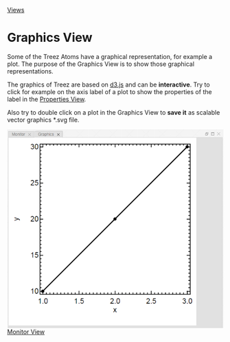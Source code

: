 [Views](../views.md)

#	Graphics View

Some of the Treez Atoms have a graphical representation, for example a plot. The purpose of the Graphics View is to show those graphical representations. 

The graphics of Treez are based on [d3.js](https://d3js.org/) and can be **interactive**. Try to click for example on the axis label of a plot to show the properties of the label in the [Properties View](./propertiesView.md). 

Also try to double click on a plot in the Graphics View to **save it** as scalable vector graphics *.svg file. 

<img align="right" width="650" src="../images/graphics_view.png">

----
[Monitor View](./monitorView.md)
